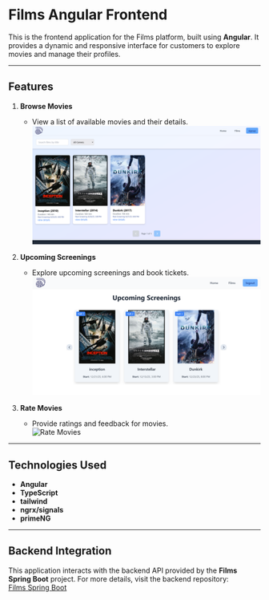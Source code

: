 # Films Angular Frontend

This is the frontend application for the Films platform, built using **Angular**. It provides a dynamic and responsive interface for customers to explore movies and manage their profiles.

---

## Features

1. **Browse Movies**

   - View a list of available movies and their details.  
     ![Browse Movies](screenshots/browse-movies.png)

2. **Upcoming Screenings**

   - Explore upcoming screenings and book tickets.  
     ![Upcoming Screenings](screenshots/upcoming-screenings.png)

3. **Rate Movies**

   - Provide ratings and feedback for movies.  
     ![Rate Movies](screenshots/rate-movies.png)

---

## Technologies Used

- **Angular**
- **TypeScript**
- **tailwind**
- **ngrx/signals**
- **primeNG**

---

## Backend Integration

This application interacts with the backend API provided by the **Films Spring Boot** project. For more details, visit the backend repository:  
[Films Spring Boot](https://github.com/Kaouthar15/Films_SpringBoot)

